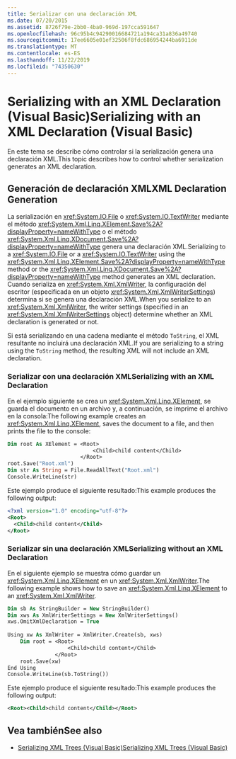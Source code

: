 ```yaml
---
title: Serializar con una declaración XML
ms.date: 07/20/2015
ms.assetid: 8726f79e-2bb0-4ba0-969d-197cca591647
ms.openlocfilehash: 96c95b4c94290016684721a194ca31a836a49740
ms.sourcegitcommit: 17ee6605e01ef32506f8fdc686954244ba6911de
ms.translationtype: MT
ms.contentlocale: es-ES
ms.lasthandoff: 11/22/2019
ms.locfileid: "74350630"
---
```

# <a name="serializing-with-an-xml-declaration-visual-basic"></a><span data-ttu-id="f8bf8-102">Serializing with an XML Declaration (Visual Basic)</span><span class="sxs-lookup"><span data-stu-id="f8bf8-102">Serializing with an XML Declaration (Visual Basic)</span></span>
<span data-ttu-id="f8bf8-103">En este tema se describe cómo controlar si la serialización genera una declaración XML.</span><span class="sxs-lookup"><span data-stu-id="f8bf8-103">This topic describes how to control whether serialization generates an XML declaration.</span></span>  
  
## <a name="xml-declaration-generation"></a><span data-ttu-id="f8bf8-104">Generación de declaración XML</span><span class="sxs-lookup"><span data-stu-id="f8bf8-104">XML Declaration Generation</span></span>  
 <span data-ttu-id="f8bf8-105">La serialización en <xref:System.IO.File> o <xref:System.IO.TextWriter> mediante el método <xref:System.Xml.Linq.XElement.Save%2A?displayProperty=nameWithType> o el método <xref:System.Xml.Linq.XDocument.Save%2A?displayProperty=nameWithType> genera una declaración XML.</span><span class="sxs-lookup"><span data-stu-id="f8bf8-105">Serializing to a <xref:System.IO.File> or a <xref:System.IO.TextWriter> using the <xref:System.Xml.Linq.XElement.Save%2A?displayProperty=nameWithType> method or the <xref:System.Xml.Linq.XDocument.Save%2A?displayProperty=nameWithType> method generates an XML declaration.</span></span> <span data-ttu-id="f8bf8-106">Cuando serializa en <xref:System.Xml.XmlWriter>, la configuración del escritor (especificada en un objeto <xref:System.Xml.XmlWriterSettings>) determina si se genera una declaración XML.</span><span class="sxs-lookup"><span data-stu-id="f8bf8-106">When you serialize to an <xref:System.Xml.XmlWriter>, the writer settings (specified in an <xref:System.Xml.XmlWriterSettings> object) determine whether an XML declaration is generated or not.</span></span>  
  
 <span data-ttu-id="f8bf8-107">Si está serializando en una cadena mediante el método `ToString`, el XML resultante no incluirá una declaración XML.</span><span class="sxs-lookup"><span data-stu-id="f8bf8-107">If you are serializing to a string using the `ToString` method, the resulting XML will not include an XML declaration.</span></span>  
  
### <a name="serializing-with-an-xml-declaration"></a><span data-ttu-id="f8bf8-108">Serializar con una declaración XML</span><span class="sxs-lookup"><span data-stu-id="f8bf8-108">Serializing with an XML Declaration</span></span>  
 <span data-ttu-id="f8bf8-109">En el ejemplo siguiente se crea un <xref:System.Xml.Linq.XElement>, se guarda el documento en un archivo y, a continuación, se imprime el archivo en la consola:</span><span class="sxs-lookup"><span data-stu-id="f8bf8-109">The following example creates an <xref:System.Xml.Linq.XElement>, saves the document to a file, and then prints the file to the console:</span></span>  
  
```vb  
Dim root As XElement = <Root>  
                           <Child>child content</Child>  
                       </Root>  
root.Save("Root.xml")  
Dim str As String = File.ReadAllText("Root.xml")  
Console.WriteLine(str)  
```  
  
 <span data-ttu-id="f8bf8-110">Este ejemplo produce el siguiente resultado:</span><span class="sxs-lookup"><span data-stu-id="f8bf8-110">This example produces the following output:</span></span>  
  
```xml  
<?xml version="1.0" encoding="utf-8"?>  
<Root>  
  <Child>child content</Child>  
</Root>  
```  
  
### <a name="serializing-without-an-xml-declaration"></a><span data-ttu-id="f8bf8-111">Serializar sin una declaración XML</span><span class="sxs-lookup"><span data-stu-id="f8bf8-111">Serializing without an XML Declaration</span></span>  
 <span data-ttu-id="f8bf8-112">En el siguiente ejemplo se muestra cómo guardar un <xref:System.Xml.Linq.XElement> en un <xref:System.Xml.XmlWriter>.</span><span class="sxs-lookup"><span data-stu-id="f8bf8-112">The following example shows how to save an <xref:System.Xml.Linq.XElement> to an <xref:System.Xml.XmlWriter>.</span></span>  
  
```vb  
Dim sb As StringBuilder = New StringBuilder()  
Dim xws As XmlWriterSettings = New XmlWriterSettings()  
xws.OmitXmlDeclaration = True  
  
Using xw As XmlWriter = XmlWriter.Create(sb, xws)  
    Dim root = <Root>  
                   <Child>child content</Child>  
               </Root>  
    root.Save(xw)  
End Using  
Console.WriteLine(sb.ToString())  
```  
  
 <span data-ttu-id="f8bf8-113">Este ejemplo produce el siguiente resultado:</span><span class="sxs-lookup"><span data-stu-id="f8bf8-113">This example produces the following output:</span></span>  
  
```xml  
<Root><Child>child content</Child></Root>  
```  
  
## <a name="see-also"></a><span data-ttu-id="f8bf8-114">Vea también</span><span class="sxs-lookup"><span data-stu-id="f8bf8-114">See also</span></span>

- [<span data-ttu-id="f8bf8-115">Serializing XML Trees (Visual Basic)</span><span class="sxs-lookup"><span data-stu-id="f8bf8-115">Serializing XML Trees (Visual Basic)</span></span>](../../../../visual-basic/programming-guide/concepts/linq/serializing-xml-trees.md)
